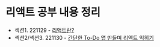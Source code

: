 # 리액트 공부 내용 정리

- 섹션1. 221129 - [리액트란?](https://github.com/gyur1kim/inflearn_react_a-z/tree/master/221129_react%EB%9E%80)
- 섹션2/섹션3. 221130 - [간단한 To-Do 앱 만들며 리액트 익히기](https://github.com/gyur1kim/inflearn_react_a-z/tree/master/221212_tailwindcss)
